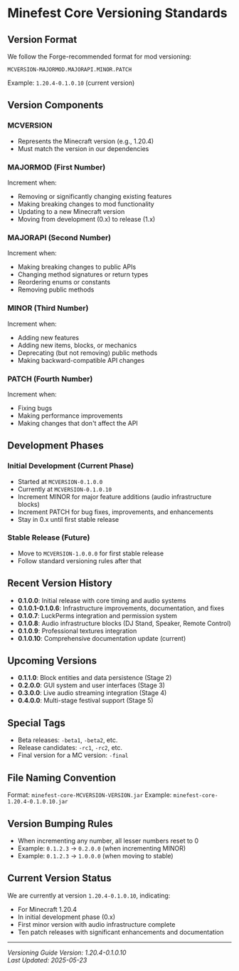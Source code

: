 # Minefest Core Versioning Standards

## Version Format
We follow the Forge-recommended format for mod versioning:
```
MCVERSION-MAJORMOD.MAJORAPI.MINOR.PATCH
```

Example: `1.20.4-0.1.0.10` (current version)

## Version Components

### MCVERSION
- Represents the Minecraft version (e.g., 1.20.4)
- Must match the version in our dependencies

### MAJORMOD (First Number)
Increment when:
- Removing or significantly changing existing features
- Making breaking changes to mod functionality
- Updating to a new Minecraft version
- Moving from development (0.x) to release (1.x)

### MAJORAPI (Second Number)
Increment when:
- Making breaking changes to public APIs
- Changing method signatures or return types
- Reordering enums or constants
- Removing public methods

### MINOR (Third Number)
Increment when:
- Adding new features
- Adding new items, blocks, or mechanics
- Deprecating (but not removing) public methods
- Making backward-compatible API changes

### PATCH (Fourth Number)
Increment when:
- Fixing bugs
- Making performance improvements
- Making changes that don't affect the API

## Development Phases

### Initial Development (Current Phase)
- Started at `MCVERSION-0.1.0.0`
- Currently at `MCVERSION-0.1.0.10`
- Increment MINOR for major feature additions (audio infrastructure blocks)
- Increment PATCH for bug fixes, improvements, and enhancements
- Stay in 0.x until first stable release

### Stable Release (Future)
- Move to `MCVERSION-1.0.0.0` for first stable release
- Follow standard versioning rules after that

## Recent Version History
- **0.1.0.0**: Initial release with core timing and audio systems
- **0.1.0.1-0.1.0.6**: Infrastructure improvements, documentation, and fixes
- **0.1.0.7**: LuckPerms integration and permission system
- **0.1.0.8**: Audio infrastructure blocks (DJ Stand, Speaker, Remote Control)
- **0.1.0.9**: Professional textures integration
- **0.1.0.10**: Comprehensive documentation update (current)

## Upcoming Versions
- **0.1.1.0**: Block entities and data persistence (Stage 2)
- **0.2.0.0**: GUI system and user interfaces (Stage 3)
- **0.3.0.0**: Live audio streaming integration (Stage 4)
- **0.4.0.0**: Multi-stage festival support (Stage 5)

## Special Tags
- Beta releases: `-beta1`, `-beta2`, etc.
- Release candidates: `-rc1`, `-rc2`, etc.
- Final version for a MC version: `-final`

## File Naming Convention
Format: `minefest-core-MCVERSION-VERSION.jar`
Example: `minefest-core-1.20.4-0.1.0.10.jar`

## Version Bumping Rules
- When incrementing any number, all lesser numbers reset to 0
- Example: `0.1.2.3` → `0.2.0.0` (when incrementing MINOR)
- Example: `0.1.2.3` → `1.0.0.0` (when moving to stable)

## Current Version Status
We are currently at version `1.20.4-0.1.0.10`, indicating:
- For Minecraft 1.20.4
- In initial development phase (0.x)
- First minor version with audio infrastructure complete
- Ten patch releases with significant enhancements and documentation

---
*Versioning Guide Version: 1.20.4-0.1.0.10*  
*Last Updated: 2025-05-23* 